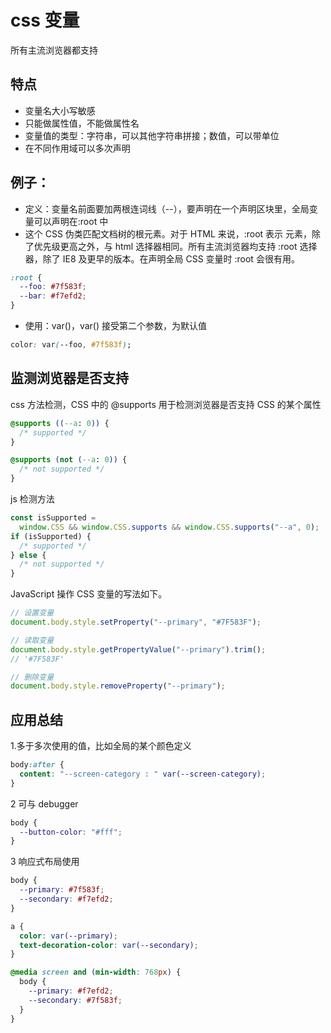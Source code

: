 # css 变量

所有主流浏览器都支持

## 特点

- 变量名大小写敏感
- 只能做属性值，不能做属性名
- 变量值的类型：字符串，可以其他字符串拼接；数值，可以带单位
- 在不同作用域可以多次声明

## 例子：

- 定义：变量名前面要加两根连词线（--），要声明在一个声明区块里，全局变量可以声明在:root 中
- 这个 CSS 伪类匹配文档树的根元素。对于 HTML 来说，:root 表示 <html> 元素，除了优先级更高之外，与 html 选择器相同。所有主流浏览器均支持 :root 选择器，除了 IE8 及更早的版本。在声明全局 CSS 变量时 :root 会很有用。

```css
:root {
  --foo: #7f583f;
  --bar: #f7efd2;
}
```

- 使用：var()，var() 接受第二个参数，为默认值

```css
color: var(--foo, #7f583f);
```

## 监测浏览器是否支持

css 方法检测，CSS 中的 @supports 用于检测浏览器是否支持 CSS 的某个属性

```css
@supports ((--a: 0)) {
  /* supported */
}

@supports (not (--a: 0)) {
  /* not supported */
}
```

js 检测方法

```js
const isSupported =
  window.CSS && window.CSS.supports && window.CSS.supports("--a", 0);
if (isSupported) {
  /* supported */
} else {
  /* not supported */
}
```

JavaScript 操作 CSS 变量的写法如下。

```js
// 设置变量
document.body.style.setProperty("--primary", "#7F583F");

// 读取变量
document.body.style.getPropertyValue("--primary").trim();
// '#7F583F'

// 删除变量
document.body.style.removeProperty("--primary");
```

## 应用总结

1.多于多次使用的值，比如全局的某个颜色定义

```css
body:after {
  content: "--screen-category : " var(--screen-category);
}
```

2 可与 debugger

```css
body {
  --button-color: "#fff";
}
```

3 响应式布局使用

```css
body {
  --primary: #7f583f;
  --secondary: #f7efd2;
}

a {
  color: var(--primary);
  text-decoration-color: var(--secondary);
}

@media screen and (min-width: 768px) {
  body {
    --primary: #f7efd2;
    --secondary: #7f583f;
  }
}
```
